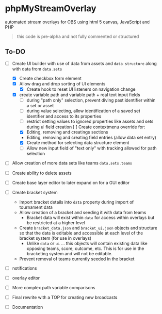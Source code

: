 # phpMyStreamOverlay
automated stream overlays for OBS using html 5 canvas, JavaScript and PHP

> this code is pre-alpha and not fully commented or structured

## To-DO
- [ ] Create UI builder with use of data from assets and `data structure` along with data from `data.sets`
	- [x] Create checkbox form element
	- [x] Allow drag and drop sorting of UI elements
		- [x] Create hook to reset UI listeners on navigation change
	- [x] create variable path and variable path + real text input fields
		- [ ] during "path only" selection, prevent diving past identifier within a set or asset
		- [ ] during value selecting, allow identification of a saved set identifier and access to its properties
		- [ ] restrict setting values to ignored properties like assets and sets during ui field creation
	[ ] Create contextmenu override for:
		- [x] Editing, removing and creatings sections
		- Editing, removing and creating field entries (allow data set entry)
		- [x] Create method for selecting data structure element
		- [ ] Allow new input field of "text only" with tracking allowed for path selection
- [ ] Allow creation of more data sets like teams `data.sets.teams`
- [ ] Create ability to delete assets
- [ ] Create base layer editor to later expand on for a GUI editor
- [ ] Create bracket system
	- Import bracket details into `data` property during import of tournament data
	- Allow creation of a bracket and seeding it with data from teams
		- Bracket data will exist within `data` for access within overlays but be restricted at a higher level
	- Create `bracket_data.json` and `bracket_ui.json` objects and structure so that the data is editable and accessible at each level of the bracket system (for use in overlays)
		- Unlike `data` or `ui` ... this objects will contain existing data like opposing teams, score, outcome, etc. This is for use in the bracketing system and will not be editable.
	- Prevent removal of teams currently seeded in the bracket
- [ ] notifications
- [ ] overlay editor
- [ ] More complex path variable comparisons



- [ ] Final rewrite with a TOP for creating new broadcasts
- [ ] Documentation